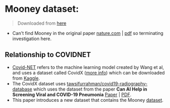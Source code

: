 # Mooney dataset:
> Downloaded from [here](https://www.kaggle.com/datasets/paultimothymooney/chest-xray-pneumonia)
- Can't find Mooney in the original paper [nature.com](https://www.nature.com/articles/s41598-020-76550-z) | [pdf](https://www.nature.com/articles/s41598-020-76550-z.pdf) so terminating investigation here.

## Relationship to COVIDNET
- [Covid-NET](https://github.com/lindawangg/COVID-Net) refers to the machine learning model created by Wang et al, and uses a dataset called CovidX ([more info](https://github.com/lindawangg/COVID-Net/blob/master/docs/COVIDx.md)) which can be downloaded from [Kaggle](https://www.kaggle.com/datasets/andyczhao/covidx-cxr2?select=competition_test).
- The CovidX dataset uses [tawsifurrahman/covid19-radiography-database](https://www.kaggle.com/datasets/tawsifurrahman/covid19-radiography-database) which uses the dataset from the paper **Can AI Help in Screening Viral and COVID-19 Pneumonia** [Paper](https://ieeexplore.ieee.org/document/9144185) | [PDF](https://ieeexplore.ieee.org/stamp/stamp.jsp?arnumber=9144185).
- This paper introduces a new dataset that contains the Mooney [dataset](https://www.kaggle.com/datasets/paultimothymooney/chest-xray-pneumonia).
